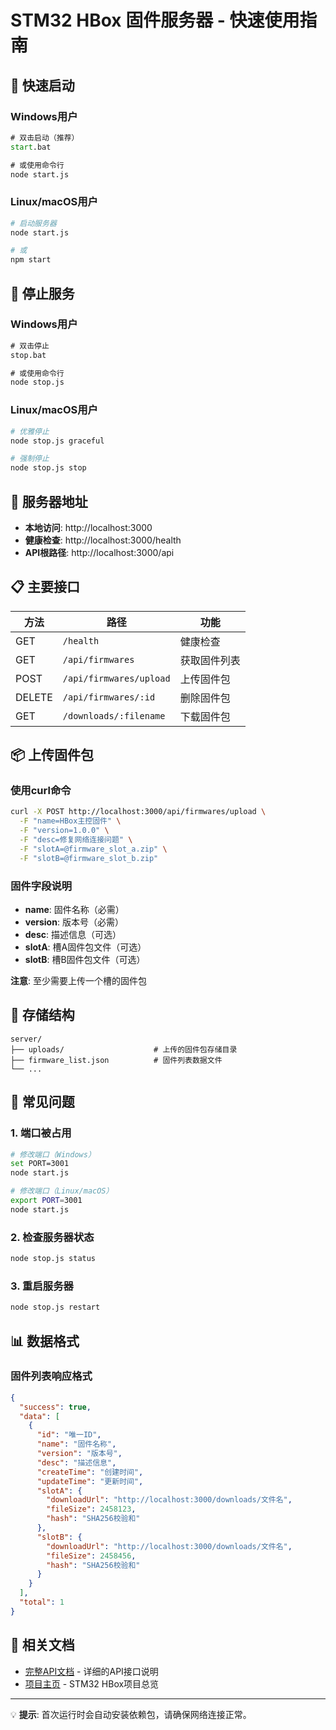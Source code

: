 # STM32 HBox 固件服务器 - 快速使用指南

## 🚀 快速启动

### Windows用户
```cmd
# 双击启动（推荐）
start.bat

# 或使用命令行
node start.js
```

### Linux/macOS用户
```bash
# 启动服务器
node start.js

# 或
npm start
```

## 🛑 停止服务

### Windows用户
```cmd
# 双击停止
stop.bat

# 或使用命令行
node stop.js
```

### Linux/macOS用户
```bash
# 优雅停止
node stop.js graceful

# 强制停止
node stop.js stop
```

## 📡 服务器地址

- **本地访问**: http://localhost:3000
- **健康检查**: http://localhost:3000/health
- **API根路径**: http://localhost:3000/api

## 📋 主要接口

| 方法 | 路径 | 功能 |
|------|------|------|
| GET | `/health` | 健康检查 |
| GET | `/api/firmwares` | 获取固件列表 |
| POST | `/api/firmwares/upload` | 上传固件包 |
| DELETE | `/api/firmwares/:id` | 删除固件包 |
| GET | `/downloads/:filename` | 下载固件包 |

## 📦 上传固件包

### 使用curl命令
```bash
curl -X POST http://localhost:3000/api/firmwares/upload \
  -F "name=HBox主控固件" \
  -F "version=1.0.0" \
  -F "desc=修复网络连接问题" \
  -F "slotA=@firmware_slot_a.zip" \
  -F "slotB=@firmware_slot_b.zip"
```

### 固件字段说明
- **name**: 固件名称（必需）
- **version**: 版本号（必需）
- **desc**: 描述信息（可选）
- **slotA**: 槽A固件包文件（可选）
- **slotB**: 槽B固件包文件（可选）

**注意**: 至少需要上传一个槽的固件包

## 📂 存储结构

```
server/
├── uploads/                    # 上传的固件包存储目录
├── firmware_list.json          # 固件列表数据文件
└── ...
```

## 🔧 常见问题

### 1. 端口被占用
```bash
# 修改端口（Windows）
set PORT=3001
node start.js

# 修改端口（Linux/macOS）
export PORT=3001
node start.js
```

### 2. 检查服务器状态
```bash
node stop.js status
```

### 3. 重启服务器
```bash
node stop.js restart
```

## 📊 数据格式

### 固件列表响应格式
```json
{
  "success": true,
  "data": [
    {
      "id": "唯一ID",
      "name": "固件名称",
      "version": "版本号",
      "desc": "描述信息",
      "createTime": "创建时间",
      "updateTime": "更新时间",
      "slotA": {
        "downloadUrl": "http://localhost:3000/downloads/文件名",
        "fileSize": 2458123,
        "hash": "SHA256校验和"
      },
      "slotB": {
        "downloadUrl": "http://localhost:3000/downloads/文件名",
        "fileSize": 2458456,
        "hash": "SHA256校验和"
      }
    }
  ],
  "total": 1
}
```

## 🔗 相关文档

- [完整API文档](README.md) - 详细的API接口说明
- [项目主页](../README.md) - STM32 HBox项目总览

---

💡 **提示**: 首次运行时会自动安装依赖包，请确保网络连接正常。 